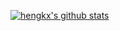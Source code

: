 [![hengkx's github stats](https://github-readme-stats.vercel.app/api?username=hengkx)](https://github.com/hengkx/hengkx)
